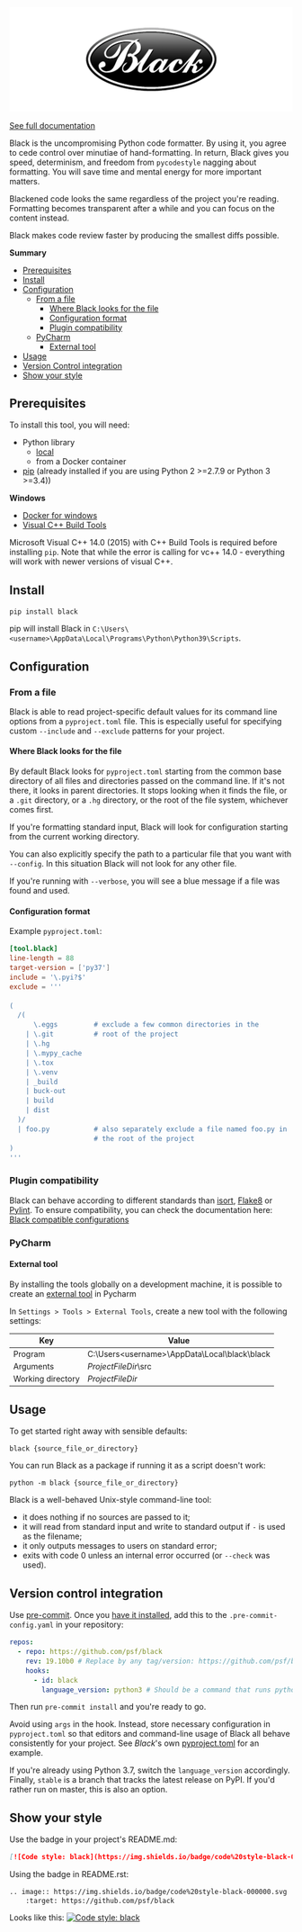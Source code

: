 ![Black](https://raw.githubusercontent.com/psf/black/master/docs/_static/logo2-readme.png)

[See full documentation](https://github.com/psf/black)

Black is the uncompromising Python code formatter.
By using it, you agree to cede control over minutiae of hand-formatting.
In return, Black gives you speed, determinism, and freedom from `pycodestyle` nagging about formatting.
You will save time and mental energy for more important matters.

Blackened code looks the same regardless of the project you're reading.
Formatting becomes transparent after a while and you can focus on the content instead.

Black makes code review faster by producing the smallest diffs possible.

**Summary**

- [Prerequisites](#prerequisites)
- [Install](#install)
- [Configuration](#configuration)
  - [From a file](#from-a-file)
    - [Where Black looks for the file](#where-black-looks-for-the-file)
    - [Configuration format](#configuration-format)
    - [Plugin compatibility](#plugin-compatibility)
  - [PyCharm](#pycharm)
    - [External tool](#external-tool)
- [Usage](#usage)
- [Version Control integration](#version-control-integration)
- [Show your style](#show-your-style)

## Prerequisites

To install this tool, you will need:
- Python library
    - [local](https://www.python.org/downloads/)
    - from a Docker container
- [pip](https://pip.pypa.io/en/stable/installing/) (already installed if you are using Python 2 >=2.7.9 or Python 3 >=3.4))

**Windows**

- [Docker for windows](https://docs.docker.com/docker-for-windows/)
- [Visual C++ Build Tools](https://visualstudio.microsoft.com/visual-cpp-build-tools/)

Microsoft Visual C++ 14.0 (2015) with C++ Build Tools is required before installing `pip`.
Note that while the error is calling for vc++ 14.0 - everything will work with newer versions of visual C++.

## Install

``` shell
pip install black
```

pip will install Black in `C:\Users\<username>\AppData\Local\Programs\Python\Python39\Scripts`.

## Configuration

### From a file

Black is able to read project-specific default values for its command line options from a `pyproject.toml` file.
This is especially useful for specifying custom `--include` and `--exclude` patterns for your project.

#### Where Black looks for the file

By default Black looks for `pyproject.toml` starting from the common base directory of all files and directories passed on the command line.
If it's not there, it looks in parent directories.
It stops looking when it finds the file, or a `.git` directory, or a `.hg` directory, or the root of the file system, whichever comes first.

If you're formatting standard input, Black will look for configuration starting from the current working directory.

You can also explicitly specify the path to a particular file that you want with `--config`.
In this situation Black will not look for any other file.

If you're running with `--verbose`, you will see a blue message if a file was found and used.

#### Configuration format

Example `pyproject.toml`:

```toml
[tool.black]
line-length = 88
target-version = ['py37']
include = '\.pyi?$'
exclude = '''

(
  /(
      \.eggs         # exclude a few common directories in the
    | \.git          # root of the project
    | \.hg
    | \.mypy_cache
    | \.tox
    | \.venv
    | _build
    | buck-out
    | build
    | dist
  )/
  | foo.py           # also separately exclude a file named foo.py in
                     # the root of the project
)
'''
```

### Plugin compatibility

Black can behave according to different standards than [isort](../isort/README.md), [Flake8](../Flake8/README.md) or [Pylint](https://github.com/PyCQA/pylint/).
To ensure compatibility, you can check the documentation here:
[Black compatible configurations](https://black.readthedocs.io/en/stable/compatible_configs.html)

### PyCharm

#### External tool

By installing the tools globally on a development machine, it is possible to create an [external tool](https://www.jetbrains.com/help/pycharm/settings-tools-external-tools.html) in Pycharm

In `Settings > Tools > External Tools`, create a new tool with the following settings:

| Key | Value |
| ------ | ------ |
| Program | C:\Users\<username>\AppData\Local\black\black |
| Arguments | $ProjectFileDir$\src |
| Working directory | $ProjectFileDir$ |

## Usage

To get started right away with sensible defaults:

```shell script
black {source_file_or_directory}
```

You can run Black as a package if running it as a script doesn't work:

```shell script
python -m black {source_file_or_directory}
```

Black is a well-behaved Unix-style command-line tool:

- it does nothing if no sources are passed to it;
- it will read from standard input and write to standard output if `-` is used as the filename;
- it only outputs messages to users on standard error;
- exits with code 0 unless an internal error occurred (or `--check` was used).

## Version control integration

Use [pre-commit](https://pre-commit.com/). Once you
[have it installed](https://pre-commit.com/#install), add this to the
`.pre-commit-config.yaml` in your repository:

```yaml
repos:
  - repo: https://github.com/psf/black
    rev: 19.10b0 # Replace by any tag/version: https://github.com/psf/black/tags
    hooks:
      - id: black
        language_version: python3 # Should be a command that runs python3.6+
```

Then run `pre-commit install` and you're ready to go.

Avoid using `args` in the hook. Instead, store necessary configuration in
`pyproject.toml` so that editors and command-line usage of Black all behave consistently
for your project. See _Black_'s own
[pyproject.toml](https://github.com/psf/black/blob/master/pyproject.toml) for an
example.

If you're already using Python 3.7, switch the `language_version` accordingly. Finally,
`stable` is a branch that tracks the latest release on PyPI. If you'd rather run on
master, this is also an option.

## Show your style

Use the badge in your project's README.md:

```md
[![Code style: black](https://img.shields.io/badge/code%20style-black-000000.svg)](https://github.com/psf/black)
```

Using the badge in README.rst:

```
.. image:: https://img.shields.io/badge/code%20style-black-000000.svg
    :target: https://github.com/psf/black
```

Looks like this:
[![Code style: black](https://img.shields.io/badge/code%20style-black-000000.svg)](https://github.com/psf/black)
